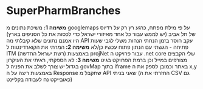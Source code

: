 # SuperPharmBranches

**משימה 1:** משיכת נתונים מ googlemaps על פי מילת מפתח, כרגע רץ רק על רדיוס של תל אביב (יש לממש עבור כל אחד מאיזורי ישראל כדי לכסות את כל הסניפים בארץ)
  היו אמנם נתונים שלא קיבלתי מה API עקב חוסר בזמן הנחתי הנחות משלי לגבי שעות פתיחה - הגשתי עם הנתון פתוח עכשיו כן/לא
**משימה 2:** המרתי את הקוארדינטות ל ITM (רשת ישראל החדשה) באמצעות projNet עבור פרויקט ה .net core שלי
 הקבצים מצורפים במייל וכן ברמת הפרויקט בגיט
**משימה 3**: לא הספקתי, ראיתי את העיקרון בגדול יש צורך לשלב את הפניה ל govMap בתוך iframe באתר וכמובן לספק את ה x,y באמצעות ריצה על ה Response שתקבל מ API שאני בניתי (החזרתי את ה CSV גם כאובייקט נח לעבודה בקליינט)





 


